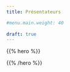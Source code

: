 ```yaml
---
title: Présentateurs

#menu.main.weight: 40
  
draft: true
---
```


{{% hero %}}
<!-- TODO: filter and search -->
{{% /hero %}}
